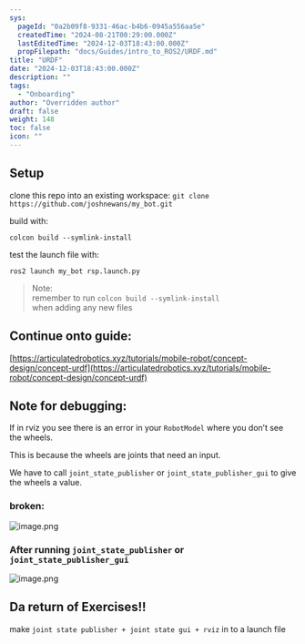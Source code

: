 ```yaml
---
sys:
  pageId: "0a2b09f8-9331-46ac-b4b6-0945a556aa5e"
  createdTime: "2024-08-21T00:29:00.000Z"
  lastEditedTime: "2024-12-03T18:43:00.000Z"
  propFilepath: "docs/Guides/intro_to_ROS2/URDF.md"
title: "URDF"
date: "2024-12-03T18:43:00.000Z"
description: ""
tags:
  - "Onboarding"
author: "Overridden author"
draft: false
weight: 148
toc: false
icon: ""
---
```


## Setup

clone this repo into an existing workspace:
`git clone https://github.com/joshnewans/my_bot.git`

build with:

`colcon build --symlink-install`

test the launch file with:

`ros2 launch my_bot rsp.launch.py`

> Note:  
> remember to run `colcon build --symlink-install`  
> when adding any new files

## Continue onto guide:

[https://articulatedrobotics.xyz/tutorials/mobile-robot/concept-design/concept-urdf](https://articulatedrobotics.xyz/tutorials/mobile-robot/concept-design/concept-urdf)

## Note for debugging:

If in rviz you see there is an error in your `RobotModel` where you don’t see the wheels.

This is because the wheels are joints that need an input. 

We have to call `joint_state_publisher` or `joint_state_publisher_gui` to give the wheels a value.

### broken:

![image.png](https://prod-files-secure.s3.us-west-2.amazonaws.com/d518164a-d88e-44d1-a4ee-3adb3bd8bce0/96a1d089-1f17-4dbf-8563-f2aef56a4d37/image.png?X-Amz-Algorithm=AWS4-HMAC-SHA256&X-Amz-Content-Sha256=UNSIGNED-PAYLOAD&X-Amz-Credential=ASIAZI2LB46675RACUOA%2F20250207%2Fus-west-2%2Fs3%2Faws4_request&X-Amz-Date=20250207T150747Z&X-Amz-Expires=3600&X-Amz-Security-Token=IQoJb3JpZ2luX2VjEF0aCXVzLXdlc3QtMiJIMEYCIQDCZ%2BgaVGAN0uxHNQjNI6Z3i35tgNbw7wwVoBmrPR7pvAIhALYags2c8j7D3YoLNWzynunka1VXjkN5akbsOW7CejgKKv8DCHYQABoMNjM3NDIzMTgzODA1Igx0nFU96JH3W%2FNIv%2Fcq3AOUZyLnII5azK9Tg19P72tOGBy4V1uTeUEMiBz0QxnDwIvkI9F4zrhlGHiXsJb2iyXWrHev5bcnNWX98pzNR%2BPD9P3BsW8R%2Bdtgr0t2HByRJZxg34nzdv7SHQOmwqvrSDJ7iJj%2Ficdq%2BXeFjOLTWAde4UBdq7m5XNg9xvikoUZbWno0MMUUdfZdmxNPN25jp6Ono1E26la8xNHOB9Y7i4vFJ0N9F5kAl3fguSPmElndAzLxiZPEvhmmkD5nFV%2FGwdIdm7J99oqSHi7ntqXxhWt%2B7b%2B7FK4Q9iOfjruymxAhA0HPhgscIavkNaQEyY6rURcvCDRz9%2FwkFdjonBKvovTIt%2BwWEYLVgPmVmPOnNIqwx3%2BuFsYttJ5FM3TTI9ACqqtzUz46rp6NXoo0jTO0cbj7bvA9RSTBpsFumD3dndvvPGMzkrxF3yooMBsa9wS5DwAWGFPOc%2Fw0CJeP4HHvwws80eE5ztm74D5ztLRYfTsbhwqY%2FDENoYCrRzIbLaJKlu%2FBzmnsHNLXE1SJtZweFOck1uoftDLGfmKVY%2FAaPFyIon37gpXN84HOoo3q2Sdejfz5N%2FTPV5Y2DUZp1PLiWqLkw3eWvM8F4VR3WOWUxw4zuRoG%2FqcvlrPxPPLvFTC%2FjJi9BjqkAeZNwEBCLd2z23UdXHLHV%2BcUyU61P%2Fs6ZQTzdCOLlodmYQT%2F9kRSRhhhIjCE2RkvFvc3NJxa%2FO9G4VahwMHR9Rx572yy0MGHIbNTxym7jDiJiBUjO8iA9PqoEcqulhLnnebLeki5UmXDUkzf1F2hBjOVcsbAzL0lSJHvouhU%2FZA8WMjIPGKDCmXJEjmcQTuIgfniOPmh8x2YuAIYC73HgxE7N8Di&X-Amz-Signature=3ec45e1d8a70daa48fb0344079c3c8db562f90c4895c6177f862e09f4d79c609&X-Amz-SignedHeaders=host&x-id=GetObject)

### After running `joint_state_publisher` or `joint_state_publisher_gui`

![image.png](https://prod-files-secure.s3.us-west-2.amazonaws.com/d518164a-d88e-44d1-a4ee-3adb3bd8bce0/130c99c7-1b0b-4031-9953-844fc3950ff4/image.png?X-Amz-Algorithm=AWS4-HMAC-SHA256&X-Amz-Content-Sha256=UNSIGNED-PAYLOAD&X-Amz-Credential=ASIAZI2LB46675RACUOA%2F20250207%2Fus-west-2%2Fs3%2Faws4_request&X-Amz-Date=20250207T150747Z&X-Amz-Expires=3600&X-Amz-Security-Token=IQoJb3JpZ2luX2VjEF0aCXVzLXdlc3QtMiJIMEYCIQDCZ%2BgaVGAN0uxHNQjNI6Z3i35tgNbw7wwVoBmrPR7pvAIhALYags2c8j7D3YoLNWzynunka1VXjkN5akbsOW7CejgKKv8DCHYQABoMNjM3NDIzMTgzODA1Igx0nFU96JH3W%2FNIv%2Fcq3AOUZyLnII5azK9Tg19P72tOGBy4V1uTeUEMiBz0QxnDwIvkI9F4zrhlGHiXsJb2iyXWrHev5bcnNWX98pzNR%2BPD9P3BsW8R%2Bdtgr0t2HByRJZxg34nzdv7SHQOmwqvrSDJ7iJj%2Ficdq%2BXeFjOLTWAde4UBdq7m5XNg9xvikoUZbWno0MMUUdfZdmxNPN25jp6Ono1E26la8xNHOB9Y7i4vFJ0N9F5kAl3fguSPmElndAzLxiZPEvhmmkD5nFV%2FGwdIdm7J99oqSHi7ntqXxhWt%2B7b%2B7FK4Q9iOfjruymxAhA0HPhgscIavkNaQEyY6rURcvCDRz9%2FwkFdjonBKvovTIt%2BwWEYLVgPmVmPOnNIqwx3%2BuFsYttJ5FM3TTI9ACqqtzUz46rp6NXoo0jTO0cbj7bvA9RSTBpsFumD3dndvvPGMzkrxF3yooMBsa9wS5DwAWGFPOc%2Fw0CJeP4HHvwws80eE5ztm74D5ztLRYfTsbhwqY%2FDENoYCrRzIbLaJKlu%2FBzmnsHNLXE1SJtZweFOck1uoftDLGfmKVY%2FAaPFyIon37gpXN84HOoo3q2Sdejfz5N%2FTPV5Y2DUZp1PLiWqLkw3eWvM8F4VR3WOWUxw4zuRoG%2FqcvlrPxPPLvFTC%2FjJi9BjqkAeZNwEBCLd2z23UdXHLHV%2BcUyU61P%2Fs6ZQTzdCOLlodmYQT%2F9kRSRhhhIjCE2RkvFvc3NJxa%2FO9G4VahwMHR9Rx572yy0MGHIbNTxym7jDiJiBUjO8iA9PqoEcqulhLnnebLeki5UmXDUkzf1F2hBjOVcsbAzL0lSJHvouhU%2FZA8WMjIPGKDCmXJEjmcQTuIgfniOPmh8x2YuAIYC73HgxE7N8Di&X-Amz-Signature=1e77e9d33a1c60da4f2e0468278b96dc8c22bbfc274f3ffd9aa4a321172a2aba&X-Amz-SignedHeaders=host&x-id=GetObject)

## Da return of Exercises!!

make `joint state publisher + joint state gui + rviz` in to a launch file
